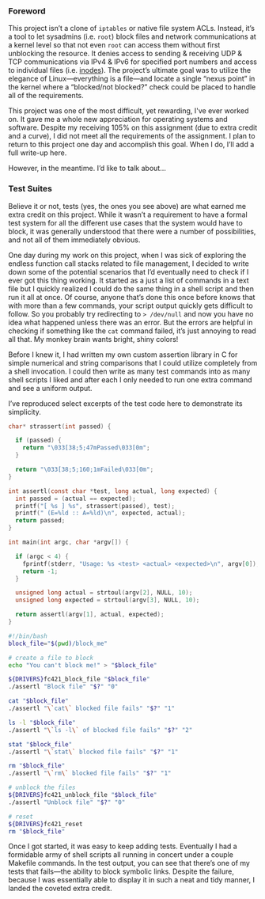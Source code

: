 ### Foreword

This project isn’t a clone of `iptables` or native file system ACLs. Instead, it’s a tool to let sysadmins (i.e. `root`) block files and network communications at a kernel level so that not even `root` can access them without first unblocking the resource. It denies access to sending & receiving UDP & TCP communications via IPv4 & IPv6 for specified port numbers and access to individual files (i.e. [inodes](https://unix.stackexchange.com/questions/4402/what-is-a-superblock-inode-dentry-and-a-file)). The project’s ultimate goal was to utilize the elegance of Linux—everything is a file—and locate a single “nexus point” in the kernel where a “blocked/not blocked?” check could be placed to handle all of the requirements.

This project was one of the most difficult, yet rewarding, I've ever worked on. It gave me a whole new appreciation for operating systems and software. Despite my receiving 105% on this assignment (due to extra credit and a curve), I did not meet all the requirements of the assignment. I plan to return to this project one day and accomplish this goal. When I do, I’ll add a full write-up here.

However, in the meantime. I’d like to talk about…

### Test Suites

Believe it or not, tests (yes, the ones you see above) are what earned me extra credit on this project. While it wasn’t a requirement to have a formal test system for all the different use cases that the system would have to block, it was generally understood that there were a number of possibilities, and not all of them immediately obvious.

One day during my work on this project, when I was sick of exploring the endless function call stacks related to file management, I decided to write down some of the potential scenarios that I’d eventually need to check if I ever got this thing working. It started as a just a list of commands in a text file but I quickly realized I could do the same thing in a shell script and then run it all at once. Of course, anyone that’s done this once before knows that with more than a few commands, your script output quickly gets difficult to follow. So you probably try redirecting to `> /dev/null` and now you have no idea what happened unless there was an error. But the errors are helpful in checking if something like the `cat` command failed, it’s just annoying to read all that. My monkey brain wants bright, shiny colors!

Before I knew it, I had written my own custom assertion library in C for simple numerical and string comparisons that I could utilize completely from a shell invocation. I could then write as many test commands into as many shell scripts I liked and after each I only needed to run one extra command and see a uniform output.

I’ve reproduced select excerpts of the test code here to demonstrate its simplicity.

<div class="multiColumn">
<div>

```c
char* strassert(int passed) {

  if (passed) {
    return "\033[38;5;47mPassed\033[0m";
  }

  return "\033[38;5;160;1mFailed\033[0m";
}

int assertl(const char *test, long actual, long expected) {
  int passed = (actual == expected);
  printf("[ %s ] %s", strassert(passed), test);
  printf(" (E=%ld :: A=%ld)\n", expected, actual);
  return passed;
}

int main(int argc, char *argv[]) {

  if (argc < 4) {
    fprintf(stderr, "Usage: %s <test> <actual> <expected>\n", argv[0]);
    return -1;
  }

  unsigned long actual = strtoul(argv[2], NULL, 10);
  unsigned long expected = strtoul(argv[3], NULL, 10);

  return assertl(argv[1], actual, expected);
}
```

</div>
<div>

```bash
#!/bin/bash
block_file="$(pwd)/block_me"

# create a file to block
echo "You can't block me!" > "$block_file"

${DRIVERS}fc421_block_file "$block_file"
./assertl "Block file" "$?" "0"

cat "$block_file"
./assertl "\`cat\` blocked file fails" "$?" "1"

ls -l "$block_file"
./assertl "\`ls -l\` of blocked file fails" "$?" "2"

stat "$block_file"
./assertl "\`stat\` blocked file fails" "$?" "1"

rm "$block_file"
./assertl "\`rm\` blocked file fails" "$?" "1"

# unblock the files
${DRIVERS}fc421_unblock_file "$block_file"
./assertl "Unblock file" "$?" "0"

# reset
${DRIVERS}fc421_reset
rm "$block_file"
```

</div>
</div>

Once I got started, it was easy to keep adding tests. Eventually I had a formidable army of shell scripts all running in concert under a couple Makefile commands. In the test output, you can see that there’s one of my tests that fails—the ability to block symbolic links. Despite the failure, because I was essentially able to display it in such a neat and tidy manner, I landed the coveted extra credit.

